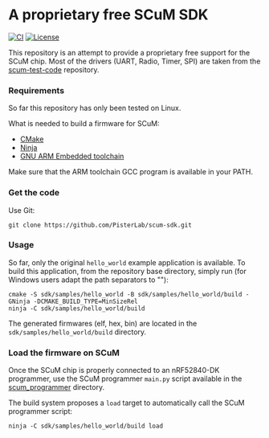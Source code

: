 # A proprietary free SCuM SDK

[![CI][ci-badge]][ci-link]
[![License][license-badge]][license-link]

This repository is an attempt to provide a proprietary free support for the
SCuM chip.
Most of the drivers (UART, Radio, Timer, SPI) are taken from the
[scum-test-code](https://github.com/PisterLab/scum-test-code) repository.

### Requirements

So far this repository has only been tested on Linux.

What is needed to build a firmware for SCuM:
- [CMake](https://cmake.org/)
- [Ninja](https://ninja-build.org/)
- [GNU ARM Embedded toolchain](https://developer.arm.com/downloads/-/arm-gnu-toolchain-downloads)

Make sure that the ARM toolchain GCC program is available in your PATH.

### Get the code

Use Git:
```
git clone https://github.com/PisterLab/scum-sdk.git
```

### Usage

So far, only the original `hello_world` example application is available. To
build this application, from the repository base directory, simply run
(for Windows users adapt the path separators to "\"):

```
cmake -S sdk/samples/hello_world -B sdk/samples/hello_world/build -GNinja -DCMAKE_BUILD_TYPE=MinSizeRel
ninja -C sdk/samples/hello_world/build
```

The generated firmwares (elf, hex, bin) are located in the `sdk/samples/hello_world/build` directory.

### Load the firmware on SCuM

Once the SCuM chip is properly connected to an nRF52840-DK programmer, use the
SCuM programmer `main.py` script available in the [scum_programmer](scum_programmer) directory.

The build system proposes a `load` target to automatically call the SCuM programmer
script:

```
ninja -C sdk/samples/hello_world/build load
```

[ci-badge]: https://github.com/pisterlab/scum-sdk/workflows/CI/badge.svg
[ci-link]: https://github.com/pisterlab/scum-sdk/actions?query=workflow%3ACI+branch%3Amain
[license-badge]: https://img.shields.io/github/license/pisterlab/scum-sdk
[license-link]: https://github.com/pisterlab/scum-sdk/blob/main/LICENSE.txt

